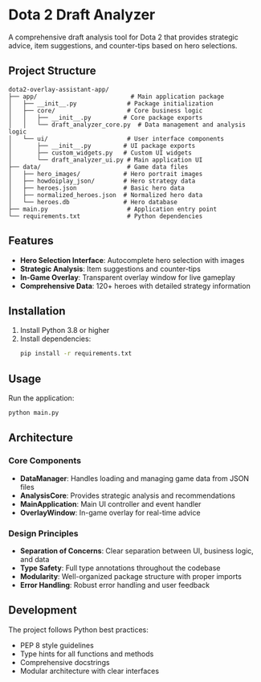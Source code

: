 # Dota 2 Draft Analyzer

A comprehensive draft analysis tool for Dota 2 that provides strategic advice, item suggestions, and counter-tips based on hero selections.

## Project Structure

```
dota2-overlay-assistant-app/
├── app/                          # Main application package
│   ├── __init__.py              # Package initialization
│   ├── core/                    # Core business logic
│   │   ├── __init__.py         # Core package exports
│   │   └── draft_analyzer_core.py  # Data management and analysis logic
│   └── ui/                      # User interface components
│       ├── __init__.py         # UI package exports
│       ├── custom_widgets.py   # Custom UI widgets
│       └── draft_analyzer_ui.py # Main application UI
├── data/                        # Game data files
│   ├── hero_images/            # Hero portrait images
│   ├── howdoiplay_json/        # Hero strategy data
│   ├── heroes.json             # Basic hero data
│   ├── normalized_heroes.json  # Normalized hero data
│   └── heroes.db               # Hero database
├── main.py                      # Application entry point
└── requirements.txt             # Python dependencies
```

## Features

- **Hero Selection Interface**: Autocomplete hero selection with images
- **Strategic Analysis**: Item suggestions and counter-tips
- **In-Game Overlay**: Transparent overlay window for live gameplay
- **Comprehensive Data**: 120+ heroes with detailed strategy information

## Installation

1. Install Python 3.8 or higher
2. Install dependencies:
   ```bash
   pip install -r requirements.txt
   ```

## Usage

Run the application:
```bash
python main.py
```

## Architecture

### Core Components

- **DataManager**: Handles loading and managing game data from JSON files
- **AnalysisCore**: Provides strategic analysis and recommendations
- **MainApplication**: Main UI controller and event handler
- **OverlayWindow**: In-game overlay for real-time advice

### Design Principles

- **Separation of Concerns**: Clear separation between UI, business logic, and data
- **Type Safety**: Full type annotations throughout the codebase
- **Modularity**: Well-organized package structure with proper imports
- **Error Handling**: Robust error handling and user feedback

## Development

The project follows Python best practices:
- PEP 8 style guidelines
- Type hints for all functions and methods
- Comprehensive docstrings
- Modular architecture with clear interfaces
